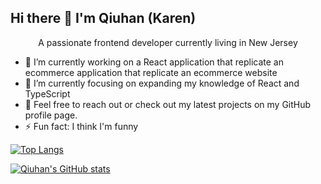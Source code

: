 ## Hi there 👋 I'm Qiuhan (Karen)


<p align="center">
 A passionate frontend developer currently living in New Jersey
</p>

- 🔭 I’m currently working on a React application that replicate an ecommerce application that replicate an ecommerce website
- 🌱 I’m currently focusing on expanding my knowledge of React and TypeScript 
- 👋 Feel free to reach out or check out my latest projects on my GitHub profile page.
- ⚡  Fun fact: I think I'm funny
 
<p align="center">
 
[![Top Langs](https://github-readme-stats.vercel.app/api/top-langs/?username=qiuhanzhou&layout=compact)](https://github.com/qiuhanzhou/github-readme-stats)
 
 [![Qiuhan's GitHub stats](https://github-readme-stats.vercel.app/api?username=qiuhanzhou)](https://github.com/qiuhanzhou/github-readme-stats)

</p>


